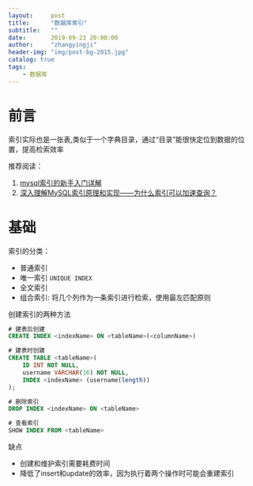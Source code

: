 ```yaml
---
layout:     post
title:      "数据库索引"
subtitle:   ""
date:       2019-09-23 20:00:00
author:     "zhangyingji"
header-img: "img/post-bg-2015.jpg"
catalog: true
tags:
    - 数据库
---
```


# 前言

索引实际也是一张表,类似于一个字典目录，通过“目录”能很快定位到数据的位置，提高检索效率

推荐阅读：

1. [mysql索引的新手入门详解](https://blog.csdn.net/u012954706/article/details/81241049)
2. [深入理解MySQL索引原理和实现——为什么索引可以加速查询？](https://blog.csdn.net/tongdanping/article/details/79878302)

# 基础

索引的分类：

- 普通索引
- 唯一索引 `UNIQUE INDEX`
- 全文索引
- 组合索引: 将几个列作为一条索引进行检索，使用最左匹配原则


创建索引的两种方法

```sql
# 建表后创建
CREATE INDEX <indexName> ON <tableName>(<columnName>)

# 建表时创建
CREATE TABLE <tableName>(  
    ID INT NOT NULL,   
    username VARCHAR(16) NOT NULL,  
    INDEX <indexName> (username(length))  
);

# 删除索引
DROP INDEX <indexName> ON <tableName>

# 查看索引
SHOW INDEX FROM <tableName>
```

缺点

- 创建和维护索引需要耗费时间
- 降低了insert和update的效率，因为执行着两个操作时可能会重建索引